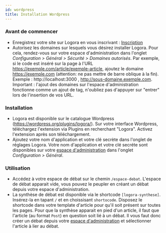 ```yaml
---
id: wordpress
title: Installation Wordpress
---
```


### Avant de commencer 

- Enregistrez votre site sur Logora en vous inscrivant : [Inscription](https://logora.fr/signup)
- Autorisez les domaines sur lesquels vous désirez installer Logora. Pour cela, rendez-vous sur votre espace d'administration dans l'onglet *Configuration > Général > Sécurité > Domaines autorisés*. Par exemple, si le code est inséré sur la page à l'URL https://exemple.com/article/exemple-article, ajoutez le domaine https://exemple.com (attention: ne pas mettre de barre oblique à la fin). Exemple : http://localhost:3000 , http://sous-domaine.exemple.com.  Important : l'ajout des domaines sur l'espace d'administration fonctionne comme un ajout de tag, n'oubliez pas d'appuyer sur "entrer" lors de l'insertion de vos URL.

### Installation

- Logora est disponible sur le catalogue Wordpress (https://wordpress.org/plugins/logora/). Sur votre interface Wordpress, téléchargez l'extension via Plugins en recherchant "Logora". Activez l'extension après son téléchargement.
- Ajoutez votre nom d'application et votre clé secrète dans l'onglet de réglages Logora. Votre nom d'application et votre clé secréte sont disponibles sur votre [espace d'administration](https://admin.logora.fr) dans l'onglet *Configuration > Général*.


### Utilisation

- Accédez à votre espace de débat sur le chemin `/espace-debat`. L'espace de débat apparait vide, vous pouvez le peupler en créant un débat depuis votre espace d'administration. 
- La synthèse de débat est disponible via le shortcode `[logora-synthese]`. Insérez-la en tapant `/` et en choissisant `shortocode`. Disposez le shortcode dans votre template d'article pour qu'il soit présent sur toutes les pages. Pour que la synthèse apparait en pied d'un article, il faut que l'article (au format `Post`) en question soit lié à un débat. Il vous faut donc créer un débat depuis votre [espace d'administration](https://admin.logora.fr) et sélectionner l'article à lier au débat. 
 

